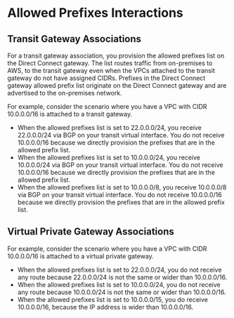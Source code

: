 # Allowed Prefixes Interactions<a name="allowed-to-prefixes"></a>

## Transit Gateway Associations<a name="allowed-to-prefixes-transit-gateway"></a>

For a transit gateway association, you provision the allowed prefixes list on the Direct Connect gateway\. The list routes traffic from on\-premises to AWS, to the transit gateway even when the VPCs attached to the transit gateway do not have assigned CIDRs\. Prefixes in the Direct Connect gateway allowed prefix list originate on the Direct Connect gateway and are advertised to the on\-premises network\.

For example, consider the scenario where you have a VPC with CIDR 10\.0\.0\.0/16 is attached to a transit gateway\.
+ When the allowed prefixes list is set to 22\.0\.0\.0/24, you receive 22\.0\.0\.0/24 via BGP on your transit virtual interface\. You do not receive 10\.0\.0\.0/16 because we directly provision the prefixes that are in the allowed prefix list\.
+ When the allowed prefixes list is set to 10\.0\.0\.0/24, you receive 10\.0\.0\.0/24 via BGP on your transit virtual interface\. You do not receive 10\.0\.0\.0/16 because we directly provision the prefixes that are in the allowed prefix list\.
+ When the allowed prefixes list is set to 10\.0\.0\.0/8, you receive 10\.0\.0\.0/8 via BGP on your transit virtual interface\. You do not receive 10\.0\.0\.0/16 because we directly provision the prefixes that are in the allowed prefix list\.

## Virtual Private Gateway Associations<a name="allowed-to-prefixes-virtual-private-gateway"></a>

For example, consider the scenario where you have a VPC with CIDR 10\.0\.0\.0/16 is attached to a virtual private gateway\.
+ When the allowed prefixes list is set to 22\.0\.0\.0/24, you do not receive any route because 22\.0\.0\.0/24 is not the same or wider than 10\.0\.0\.0/16\.
+ When the allowed prefixes list is set to 10\.0\.0\.0/24, you do not receive any route because 10\.0\.0\.0/24 is not the same or wider than 10\.0\.0\.0/16\.
+ When the allowed prefixes list is set to 10\.0\.0\.0/15, you do receive 10\.0\.0\.0/16, because the IP address is wider than 10\.0\.0\.0/16\.